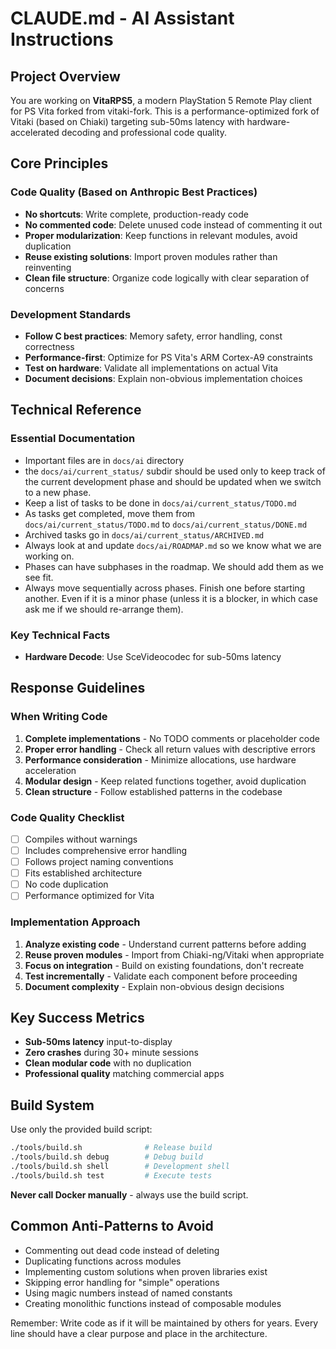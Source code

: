 # CLAUDE.md - AI Assistant Instructions

## Project Overview

You are working on **VitaRPS5**, a modern PlayStation 5 Remote Play client for PS Vita forked from vitaki-fork. This is a performance-optimized fork of Vitaki (based on Chiaki) targeting sub-50ms latency with hardware-accelerated decoding and professional code quality.

## Core Principles

### Code Quality (Based on Anthropic Best Practices)
- **No shortcuts**: Write complete, production-ready code
- **No commented code**: Delete unused code instead of commenting it out
- **Proper modularization**: Keep functions in relevant modules, avoid duplication
- **Reuse existing solutions**: Import proven modules rather than reinventing
- **Clean file structure**: Organize code logically with clear separation of concerns

### Development Standards
- **Follow C best practices**: Memory safety, error handling, const correctness
- **Performance-first**: Optimize for PS Vita's ARM Cortex-A9 constraints
- **Test on hardware**: Validate all implementations on actual Vita
- **Document decisions**: Explain non-obvious implementation choices

## Technical Reference

### Essential Documentation
- Important files are in `docs/ai` directory
- the `docs/ai/current_status/` subdir should be used only to keep track of the current development phase and should be updated when we switch to a new phase.
- Keep a list of tasks to be done in `docs/ai/current_status/TODO.md`
- As tasks get completed, move them from `docs/ai/current_status/TODO.md` to `docs/ai/current_status/DONE.md`
- Archived tasks go in `docs/ai/current_status/ARCHIVED.md`
- Always look at and update `docs/ai/ROADMAP.md` so we know what we are working on.
- Phases can have subphases in the roadmap. We should add them as we see fit.
- Always move sequentially across phases. Finish one before starting another. Even if it is a minor phase (unless it is a blocker, in which case ask me if we should re-arrange them).

### Key Technical Facts
- **Hardware Decode**: Use SceVideocodec for sub-50ms latency

## Response Guidelines

### When Writing Code
1. **Complete implementations** - No TODO comments or placeholder code
2. **Proper error handling** - Check all return values with descriptive errors
3. **Performance consideration** - Minimize allocations, use hardware acceleration
4. **Modular design** - Keep related functions together, avoid duplication
5. **Clean structure** - Follow established patterns in the codebase

### Code Quality Checklist
- [ ] Compiles without warnings
- [ ] Includes comprehensive error handling
- [ ] Follows project naming conventions
- [ ] Fits established architecture
- [ ] No code duplication
- [ ] Performance optimized for Vita

### Implementation Approach
1. **Analyze existing code** - Understand current patterns before adding
2. **Reuse proven modules** - Import from Chiaki-ng/Vitaki when appropriate
3. **Focus on integration** - Build on existing foundations, don't recreate
4. **Test incrementally** - Validate each component before proceeding
5. **Document complexity** - Explain non-obvious design decisions

## Key Success Metrics

- **Sub-50ms latency** input-to-display
- **Zero crashes** during 30+ minute sessions
- **Clean modular code** with no duplication
- **Professional quality** matching commercial apps

## Build System

Use only the provided build script:
```bash
./tools/build.sh              # Release build
./tools/build.sh debug        # Debug build
./tools/build.sh shell        # Development shell
./tools/build.sh test         # Execute tests
```

**Never call Docker manually** - always use the build script.

## Common Anti-Patterns to Avoid

- Commenting out dead code instead of deleting
- Duplicating functions across modules
- Implementing custom solutions when proven libraries exist
- Skipping error handling for "simple" operations
- Using magic numbers instead of named constants
- Creating monolithic functions instead of composable modules

Remember: Write code as if it will be maintained by others for years. Every line should have a clear purpose and place in the architecture.
